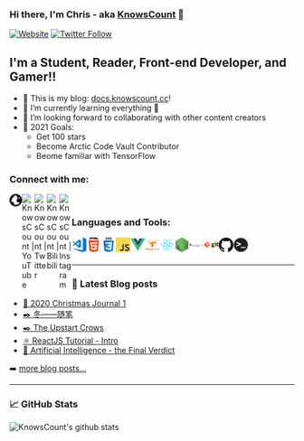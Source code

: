 <!--
 * @Description: 编辑。
 * @Date: 2020-12-07 21:07:49
 * @Author: KnowsCount
 * @Github: https://github.com/KnowsCount/NKCS-Storage
 * @LastEditTime: 2020-12-08 10:35:19
 * @FilePath: /KnowsCount/README.md
-->

### Hi there, I'm Chris - aka [KnowsCount](https://www.github.com/knowscount) 👋

[![Website](https://img.shields.io/website?label=knowscount.cc&style=for-the-badge&url=https%3A%2F%2Fdocs.knowscount.cc)](https://docs.knowscount.cc)
[![Twitter Follow](https://img.shields.io/twitter/follow/KnowsCount?color=1DA1F2&logo=twitter&style=for-the-badge)](https://twitter.com/knowscount)

## I'm a Student, Reader, Front-end Developer, and Gamer!!

-   📖 This is my blog: [docs.knowscount.cc](https://docs.knowscount.cc)!
-   🌱 I’m currently learning everything 🌝
-   🤝 I’m looking forward to collaborating with other content creators
-   📌 2021 Goals:
    -   Get 100 stars
    -   Become Arctic Code Vault Contributor
    -   Beome familiar with TensorFlow

### Connect with me:

[<img align="left" alt="KnowsCount.cc" width="22px" src="https://raw.githubusercontent.com/iconic/open-iconic/master/svg/globe.svg" />](https://docs.knowscount.cc)
[<img align="left" alt="KnowsCount | YouTube" width="22px" src="https://cdn.jsdelivr.net/npm/simple-icons@v3/icons/youtube.svg" />](https://www.youtube.com/channel/uc44-niv813gigsktolkwqtq?view_as=subscriber)
[<img align="left" alt="KnowsCount | Twitter" width="22px" src="https://cdn.jsdelivr.net/npm/simple-icons@v3/icons/twitter.svg" />](https://twitter.com/countknows)
[<img align="left" alt="KnowsCount | Bilibili" width="22px" src="https://cdn.jsdelivr.net/npm/simple-icons@v3/icons/bilibili.svg" />](https://space.bilibili.com/498871842)
[<img align="left" alt="KnowsCount | Instagram" width="22px" src="https://cdn.jsdelivr.net/npm/simple-icons@v3/icons/instagram.svg" />](https://www.instagram.com/knowscount/)

<br />

### Languages and Tools:

[<img align="left" alt="Visual Studio Code" width="26px" src="https://raw.githubusercontent.com/github/explore/80688e429a7d4ef2fca1e82350fe8e3517d3494d/topics/visual-studio-code/visual-studio-code.png" />](#)
[<img align="left" alt="HTML5" width="26px" src="https://raw.githubusercontent.com/github/explore/80688e429a7d4ef2fca1e82350fe8e3517d3494d/topics/html/html.png" />](#)
[<img align="left" alt="CSS3" width="26px" src="https://raw.githubusercontent.com/github/explore/80688e429a7d4ef2fca1e82350fe8e3517d3494d/topics/css/css.png" />](#)
[<img align="left" alt="JavaScript" width="26px" src="https://raw.githubusercontent.com/github/explore/80688e429a7d4ef2fca1e82350fe8e3517d3494d/topics/javascript/javascript.png" />](#)
[<img align="left" alt="vuejs" width="26px" src="https://raw.githubusercontent.com/github/explore/80688e429a7d4ef2fca1e82350fe8e3517d3494d/topics/vue/vue.png" />](#)
[<img align="left" alt="React" width="26px" src="https://raw.githubusercontent.com/github/explore/80688e429a7d4ef2fca1e82350fe8e3517d3494d/topics/tensorflow/tensorflow.png" />](#)
[<img align="left" alt="React" width="26px" src="https://raw.githubusercontent.com/github/explore/80688e429a7d4ef2fca1e82350fe8e3517d3494d/topics/react/react.png" />](#)
[<img align="left" alt="Node.js" width="26px" src="https://raw.githubusercontent.com/github/explore/80688e429a7d4ef2fca1e82350fe8e3517d3494d/topics/nodejs/nodejs.png" />](#)
[<img align="left" alt="MongoDB" width="26px" src="https://raw.githubusercontent.com/github/explore/80688e429a7d4ef2fca1e82350fe8e3517d3494d/topics/mongodb/mongodb.png" />](#)
[<img align="left" alt="Git" width="26px" src="https://raw.githubusercontent.com/github/explore/80688e429a7d4ef2fca1e82350fe8e3517d3494d/topics/git/git.png" />](#)
[<img align="left" alt="GitHub" width="26px" src="https://raw.githubusercontent.com/github/explore/78df643247d429f6cc873026c0622819ad797942/topics/github/github.png" />](#)
[<img align="left" alt="Terminal" width="26px" src="https://raw.githubusercontent.com/github/explore/80688e429a7d4ef2fca1e82350fe8e3517d3494d/topics/terminal/terminal.png" />](#)

<br />
<br />

---

### 📔 Latest Blog posts

<!-- BLOG-POST-LIST:START -->
- [🎄 2020 Christmas Journal 1](https://blog.knowscount.cc/2020-christmas-journal-1/)
- [✒️ 冬——随笔](https://blog.knowscount.cc/winter-memo/)
- [✒️ The Upstart Crows](https://blog.knowscount.cc/shakespeare-community/)
- [⚛︎ ReactJS Tutorial - Intro](https://blog.knowscount.cc/react-tutorial/)
- [🤖 Artificial Intelligence - the Final Verdict](https://blog.knowscount.cc/artificial-intelligence-is-the-final-verdict/)
<!-- BLOG-POST-LIST:END -->

➡️ [more blog posts...](https://blog.knowscount.vercel.app)

---

### 📈 GitHub Stats

![KnowsCount's github stats](https://github-readme-stats.vercel.app/api?username=KnowsCount&count_private=true&show_icons=true)
